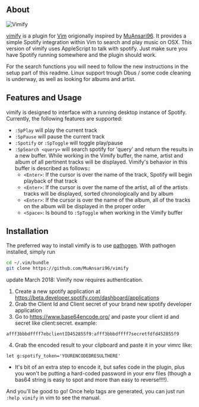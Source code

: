 ## About

![Vimify](https://raw.githubusercontent.com/HendrikPetertje/vimify/master/example.png)

[vimify](https://github.com/Hendrikpetertje/vimify) is a plugin for [Vim](https://github.com/vim/vim) 
origionally inspired by [MuAnsari96](https://github.com/MuAnsari96/vimify).
It provides a simple Spotify integration within Vim to search and play music on
OSX. This version of vimify uses AppleScript to talk with spotify.
Just make sure you have Spotify running somewhere and the plugin should work.

For the search functions you will need to follow the new instructions in the setup
part of this readme. Linux support trough Dbus / some code cleaning is underway,
as well as looking for albums and artist.

## Features and Usage
vimify is designed to interface with a running desktop instance of Spotify. Currently, the following features are supported:

* `:SpPlay` will play the current track
* `:SpPause` will pause the current track
* `:Spotify` or `:SpToggle` will toggle play/pause
* `:SpSearch <query>` will search spotify for 'query' and return the results in a new buffer. While working in the Vimify buffer, the name, artist and album of all pertinent tracks will be displayed. Vimify's behavior in this buffer is described as follows::
    * `<Enter>`: If the cursor is over the name of the track, Spotify will begin playback of that track
    * `<Enter>`: If the cursor is over the name of the artist, all of the artists tracks will be displayed, sorted chronologically and by album
    * `<Enter>`: If the cursor is over the name of the album, all of the tracks on the album will be displayed in the proper order
    * `<Space>`: Is bound to `:SpToggle` when working in the Vimify buffer

## Installation
The preferred way to install vimify is to use [pathogen](https://github.com/tpope/vim-pathogen). With pathogen installed, simply run
```bash
cd ~/.vim/bundle
git clone https://github.com/MuAnsari96/vimify
```
update March 2018: Vimify now requires authentication.

1. Create a new spotify application at https://beta.developer.spotify.com/dashboard/applications
2. Grab the Client Id and Client secret of your brand new spotify developer application
3. Go to https://www.base64encode.org/ and paste your client id and secret like client:secret. example:

```
afff3bbbdffff7ebclientID452855f9:afff3bbbdffff7secretfdfd452855f9
```

4. Grab the encoded result to your clipboard and paste it in your vimrc like:

```
let g:spotify_token='YOURENCODEDRESULTHERE'
```

* It's bit of an extra step to encode it, but safes code in the plugin, plus you
won't be putting a hard-coded password in your env files (though a bas64 string is easy
to spot and more than easy to reverse!!!!).

And you'll be good to go! Once help tags are generated, you can just run `:help vimify` in vim to see the manual.
